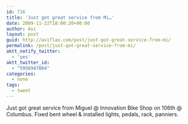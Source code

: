 ```yaml
---
id: 716
title: 'Just got great service from Mi…'
date: 2009-11-22T18:00:20+00:00
author: Avi
layout: post
guid: http://aviflax.com/post/just-got-great-service-from-mi/
permalink: /post/just-got-great-service-from-mi/
aktt_notify_twitter:
  - 'yes'
aktt_twitter_id:
  - "5956947084"
categories:
  - none
tags:
  - tweet
---
```

Just got great service from Miguel @ Innovation Bike Shop on 106th @ Columbus. Fixed bent wheel & installed lights, pedals, rack, panniers.